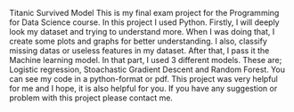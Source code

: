 Titanic Survived Model
This is my final exam project for the Programming for Data Science course. In this project I used Python. Firstly, I will deeply look my dataset and trying to understand more. 
When I was doing that, I create some plots and graphs for better understanding. I also, classify missing datas or useless features in my dataset. After that, I pass it the Machine learning model. In that part, I used 3 different models. These are; Logistic regression, Stoachastic Gradient Descent and Random Forest. You can see my code in a python-format or pdf. This project was very helpful for me and I hope, it is also helpful for you. If you have any suggestion or problem with this project please contact me.
